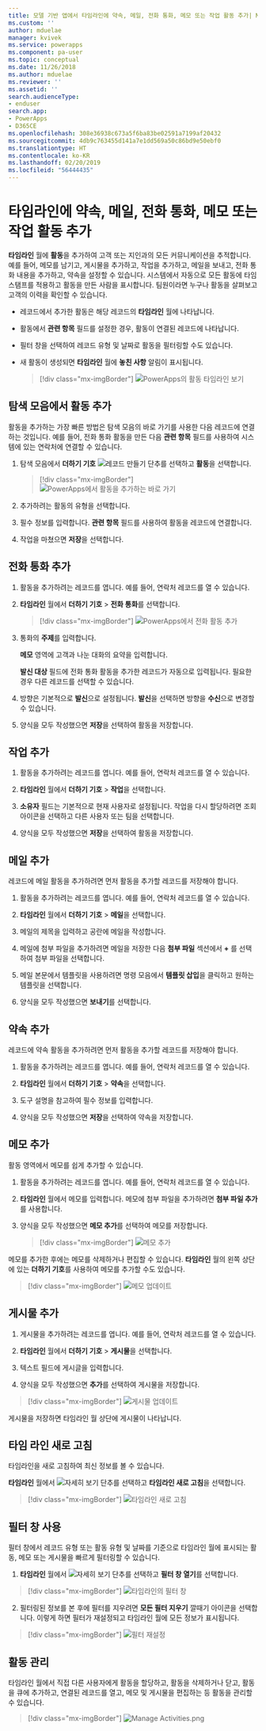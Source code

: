 ```yaml
---
title: 모델 기반 앱에서 타임라인에 약속, 메일, 전화 통화, 메모 또는 작업 활동 추가| MicrosoftDocs
ms.custom: ''
author: mduelae
manager: kvivek
ms.service: powerapps
ms.component: pa-user
ms.topic: conceptual
ms.date: 11/26/2018
ms.author: mduelae
ms.reviewer: ''
ms.assetid: ''
search.audienceType:
- enduser
search.app:
- PowerApps
- D365CE
ms.openlocfilehash: 308e36938c673a5f6ba83be02591a7199af20432
ms.sourcegitcommit: 4db9c763455d141a7e1dd569a50c86bd9e50ebf0
ms.translationtype: HT
ms.contentlocale: ko-KR
ms.lasthandoff: 02/20/2019
ms.locfileid: "56444435"
---
```

# <a name="add-an-appointment-email-phone-call-note-or-task-activity-to-the-timeline"></a>타임라인에 약속, 메일, 전화 통화, 메모 또는 작업 활동 추가 

**타임라인** 월에 **활동**을 추가하여 고객 또는 지인과의 모든 커뮤니케이션을 추적합니다. 예를 들어, 메모를 남기고, 게시물을 추가하고, 작업을 추가하고, 메일을 보내고, 전화 통화 내용을 추가하고, 약속을 설정할 수 있습니다. 시스템에서 자동으로 모든 활동에 타임스탬프를 적용하고 활동을 만든 사람을 표시합니다. 팀원이라면 누구나 활동을 살펴보고 고객의 이력을 확인할 수 있습니다. 

- 레코드에서 추가한 활동은 해당 레코드의 **타임라인** 월에 나타납니다. 
- 활동에서 **관련 항목** 필드를 설정한 경우, 활동이 연결된 레코드에 나타납니다. 
- 필터 창을 선택하여 레코드 유형 및 날짜로 활동을 필터링할 수도 있습니다. 
- 새 활동이 생성되면 **타임라인** 월에 **놓친 사항** 알림이 표시됩니다.

  > [!div class="mx-imgBorder"]
  > ![PowerApps의 활동 타임라인 보기](media/TimelineViewOfActivity.png "PowerApps의 활동 타임라인 보기")  
 
## <a name="add-an-activity-from-the-nav-bar"></a>탐색 모음에서 활동 추가
 
활동을 추가하는 가장 빠른 방법은 탐색 모음의 바로 가기를 사용한 다음 레코드에 연결하는 것입니다. 예를 들어, 전화 통화 활동을 만든 다음 **관련 항목** 필드를 사용하여 시스템에 있는 연락처에 연결할 수 있습니다.

1. 탐색 모음에서 **더하기 기호** ![레코드 만들기 단추](media/create-record-button.png "레코드 만들기 단추")를 선택하고 **활동**을 선택합니다. 

   > [!div class="mx-imgBorder"]
   > ![PowerApps에서 활동을 추가하는 바로 가기](media/QuickCreate.png "PowerApps에서 활동을 추가하는 바로 가기")  
 
2. 추가하려는 활동의 유형을 선택합니다.

3. 필수 정보를 입력합니다. **관련 항목** 필드를 사용하여 활동을 레코드에 연결합니다.

4. 작업을 마쳤으면 **저장**을 선택합니다.

 
## <a name="add-a-phone-call"></a>전화 통화 추가  
  
1. 활동을 추가하려는 레코드를 엽니다. 예를 들어, 연락처 레코드를 열 수 있습니다.
  
2. **타임라인** 월에서 **더하기 기호** > **전화 통화**를 선택합니다. 


   > [!div class="mx-imgBorder"]
   > ![PowerApps에서 전화 활동 추가](media/addphonecall.png "PowerApps에서 전화 활동 추가")
  
3. 통화의 **주제**를 입력합니다.

     **메모** 영역에 고객과 나눈 대화의 요약을 입력합니다. 
  
     **발신 대상** 필드에 전화 통화 활동을 추가한 레코드가 자동으로 입력됩니다. 필요한 경우 다른 레코드를 선택할 수 있습니다.  
  
4. 방향은 기본적으로 **발신**으로 설정됩니다. **발신**을 선택하면 방향을 **수신**으로 변경할 수 있습니다. 
  
5. 양식을 모두 작성했으면 **저장**을 선택하여 활동을 저장합니다.  
  
## <a name="add-a-task"></a>작업 추가  
  
1. 활동을 추가하려는 레코드를 엽니다. 예를 들어, 연락처 레코드를 열 수 있습니다.
  
2. **타임라인** 월에서 **더하기 기호** > **작업**을 선택합니다.
  
3. **소유자** 필드는 기본적으로 현재 사용자로 설정됩니다. 작업을 다시 할당하려면 조회 아이콘을 선택하고 다른 사용자 또는 팀을 선택합니다.  
  
4. 양식을 모두 작성했으면 **저장**을 선택하여 활동을 저장합니다. 
  
## <a name="add-an-email"></a>메일 추가  

레코드에 메일 활동을 추가하려면 먼저 활동을 추가할 레코드를 저장해야 합니다.  
  
1. 활동을 추가하려는 레코드를 엽니다. 예를 들어, 연락처 레코드를 열 수 있습니다.
  
2. **타임라인** 월에서 **더하기 기호** > **메일**을 선택합니다. 

3. 메일의 제목을 입력하고 공란에 메일을 작성합니다.
  
4. 메일에 첨부 파일을 추가하려면 메일을 저장한 다음 **첨부 파일** 섹션에서 **+** 를 선택하여 첨부 파일을 선택합니다.  
  
5. 메일 본문에서 템플릿을 사용하려면 명령 모음에서 **템플릿 삽입**을 클릭하고 원하는 템플릿을 선택합니다.   
  
6. 양식을 모두 작성했으면 **보내기**를 선택합니다. 
  
## <a name="add-an-appointment"></a>약속 추가  

레코드에 약속 활동을 추가하려면 먼저 활동을 추가할 레코드를 저장해야 합니다.  
  
1. 활동을 추가하려는 레코드를 엽니다. 예를 들어, 연락처 레코드를 열 수 있습니다.
  
2. **타임라인** 월에서 **더하기 기호** > **약속**을 선택합니다.  
  
3. 도구 설명을 참고하여 필수 정보를 입력합니다.
  
4. 양식을 모두 작성했으면 **저장**을 선택하여 약속을 저장합니다.

## <a name="add-notes"></a>메모 추가

활동 영역에서 메모를 쉽게 추가할 수 있습니다.
  
1. 활동을 추가하려는 레코드를 엽니다. 예를 들어, 연락처 레코드를 열 수 있습니다.
  
2. **타임라인** 월에서 메모를 입력합니다. 메모에 첨부 파일을 추가하려면 **첨부 파일 추가**를 사용합니다.

3. 양식을 모두 작성했으면 **메모 추가**를 선택하여 메모를 저장합니다.

   > [!div class="mx-imgBorder"]
   > ![메모 추가](media/addnote.png "메모 추가")

메모를 추가한 후에는 메모를 삭제하거나 편집할 수 있습니다. **타임라인** 월의 왼쪽 상단에 있는 **더하기 기호**를 사용하여 메모를 추가할 수도 있습니다.


> [!div class="mx-imgBorder"]
> ![메모 업데이트](media/addnote2.png "메모 업데이트")

## <a name="add-a-post"></a>게시물 추가 

1. 게시물을 추가하려는 레코드를 엽니다. 예를 들어, 연락처 레코드를 열 수 있습니다.

2. **타임라인** 월에서 **더하기 기호** > **게시물**을 선택합니다. 

3. 텍스트 필드에 게시글을 입력합니다. 

4. 양식을 모두 작성했으면 **추가**를 선택하여 게시물을 저장합니다.

> [!div class="mx-imgBorder"]
> ![게시물 업데이트](media/post.png "게시물 추가")
  
  게시물을 저장하면 타임라인 월 상단에 게시물이 나타납니다.
  
## <a name="refresh-the-timeline"></a>타임 라인 새로 고침 

타임라인을 새로 고침하여 최신 정보를 볼 수 있습니다.

**타임라인** 월에서 ![자세히 보기 단추 ](media/MoreButton.png "자세히 보기 단추")를 선택하고 **타임라인 새로 고침**을 선택합니다.

> [!div class="mx-imgBorder"]
> ![타임라인 새로 고침 ](media/refresh.png "타임라인 새로 고침")


## <a name="use-the-filter-pane"></a>필터 창 사용

필터 창에서 레코드 유형 또는 활동 유형 및 날짜를 기준으로 타임라인 월에 표시되는 활동, 메모 또는 게시물을 빠르게 필터링할 수 있습니다.

1. **타임라인** 월에서 ![자세히 보기 단추 ](media/MoreButton.png "자세히 보기 단추")를 선택하고 **필터 창 열기**를 선택합니다.

> [!div class="mx-imgBorder"]
> ![타임라인의 필터 창 ](media/filterpane.png "타임라인의 필터 창")

2. 필터링된 정보를 본 후에 필터를 지우려면 **모든 필터 지우기** 깔때기 아이콘을 선택합니다. 이렇게 하면 필터가 재설정되고 타임라인 월에 모든 정보가 표시됩니다.

> [!div class="mx-imgBorder"]
> ![필터 재설정](media/resetfilter.png "필터 재설정")

## <a name="manage-activities"></a>활동 관리
타임라인 월에서 직접 다른 사용자에게 활동을 할당하고, 활동을 삭제하거나 닫고, 활동을 큐에 추가하고, 연결된 레코드를 열고, 메모 및 게시물을 편집하는 등 활동을 관리할 수 있습니다.


> [!div class="mx-imgBorder"]
> ![Manage Activities.png](media/ManageActivities.png "ManageActivities.png")



